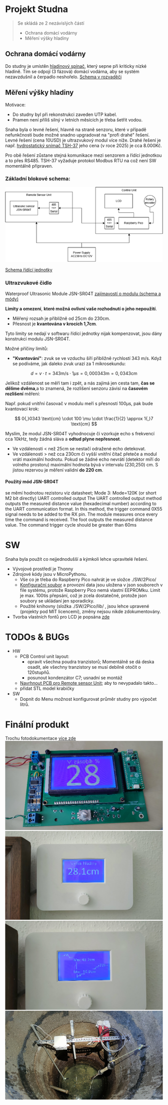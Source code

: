 # Projekt Studna
> Se skládá ze 2 nezávislých částí
> - Ochrana domácí vodárny
> - Měření výšky hladiny

## Ochrana domácí vodárny
Do studny je umístěn [hladinový spínač](./img/Instalace_2.png), který sepne při kriticky nízké hladině. Tím se odpojí (3 fázová) domácí vodárna, aby se systém nezavzdušnil a čerpadlo neshořelo. [Schema v rozvaděči](./HW/Silnoproud_ochrana_cerpadla/darling_ochrana.pdf)

## Měření výšky hladiny
Motivace:
- Do studny byl při rekonstrukci zaveden UTP kabel. 
- Pramen není příliš silný v letních měsících je třeba šetřit vodou.

Snaha byla o levné řešení, hlavně na straně senzoru, které v případě nefunkčnosti bude možné snadno upgradovat na "profi drahé" řešení.
Levné řešení (cena 10USD) je ultrazvukový modul více níže.
Drahé řešení je např. [hydrostatický snímač TSH-37](https://www.fiedler.company/sites/default/files/dokumenty/datasheet_tsh37.pdf) jeho cena (v roce 2025) je cca 8.000Kč.

Pro obě řešení zůstane stejná komunikace mezi senzorem a řídící jednotkou a to přes RS485. TSH-37 vyžaduje protokol Modbus RTU na což není SW momentálně připraven.

### Základní blokové schema:

![BlokoveSchema](./doc/Studna_bokove_schema.png)

[Schema řídící jednotky](./HW/kicad/lcd/lcd.pdf)

### Ultrazvukové čidlo
Waterproof Ultrasonic Module JSN-SR04T
[zajímavostí o modulu (schema a módy)](https://forum.mysensors.org/topic/11417/jsn-sr04t-distance-sensor-reliability-issue-fix/6)

**Limity a omezení**, __které možná ovlivní vaše rozhodnutí o jeho nepoužití__.
- Měřený rozsah je přibližně od 25cm do 230cm.
- Přesnost je **kvantována v krocích 1,7cm**.

Tyto limity se nedají v softwaru řídící jednotky nijak kompenzovat, jsou dány konstrukcí modulu JSN-SR04T.

Možné příčiny limitů:
- **"Kvantování"**: zvuk se ve vzduchu šíří přibližně rychlostí 343 m/s. Když se podíváme, jak daleko zvuk urazí za 1 mikrosekundu:

$$
d = v \cdot t = 343 \text{m/s} \cdot 1 \mu s = 0{,}000 343 \text{m} = 0{,}0343 \text{cm}
$$

Jelikož vzdálenost se měří tam i zpět, a nás zajímá jen cesta tam, **čas se dělíme dvěma**,a to znamená, že rozlišení senzoru závisí na **časovém rozlišení** měření:

Např. pokud vnitřní časovač v modulu meří s přesností 100µs, pak bude kvantovací krok:

$$
0{,}0343 \text{cm} \cdot 100 \mu \cdot \frac{1}{2} \approx 1{,}7 \text{cm}
$$

Myslím, že modul JSN-SR04T vyhodnocuje či vzorkuje echo s frekvencí cca 10kHz, tedy žádná sláva a **odtud plyne nepřesnost**.

- Ve vzdálenosti < než 25cm se nestačí odražené echo detekovat.
- Ve vzdálenosti > než cca 230cm či vyšší vnitřní čítač přeteče a modul vrátí maximální hodnotu. Pokud se žádné echo nevrátí (detektor míří do volného prostoru) maximální hodnota bývá v intervalu (230,250) cm. S jistou rezervou je měření validní **do 220 cm**.

#### Použitý mód JSN-SR04T
se měmí hodnotou rezistoru viz datasheet; Mode 3: Mode=120K (or short M2 bit directly) UART controlled output
The UART controlled output method outputs the measured distance value (hexadecimal number)
according to the UART communication format. In this method, the trigger command 0X55 signal
needs to be added to the RX pin. The module measures once every time the command is received. The foot outputs the measured
distance value. The command trigger cycle should be greater than 60ms

# SW
Snaha byla použít co nejjednodušší a kýmkoli lehce upravitelé řešení.

- Vývojové prostředí je Thonny
- Zdrojové kódy jsou v MicroPythonu.
	- Vše co je třeba do Raspberry Pico nahrát je ve složce ./SW/2Pico/ 
	- [Konfigurační soubor](./SW/2Pico/config.json) a provozní data jsou uložena v json souborech v file systému, protože Raspberry Pico nemá vlastní EEPROMku. Limit je max. 100tis přepsání, což je zcela dostatečné, protože json soubory se ukládaní jen sporadicky.
	- Použité knihovny (složka ./SW/2Pico/lib/ , jsou lehce upravené (projekty pod MIT licencemi), změny nejsou nikde zdokumentovány.
- Tvorba vlastních fontů pro LCD je popsána [zde](./SW/tools/fonts/README.md)
	


# TODOs & BUGs

- HW
	- PCB Control unit layout:
		- opravit všechna poudra tranzistorů; Momentálně se dá deska osadit, ale všechny tranzistory se musí debilně otočit o 120stupňů.
		- posunout kondenzátor C7; usnadní se montáž
	- [Navrhnout PCB pro Remote sensor Unit](./img/Instalace_1.png); aby to nevypadalo takto...
	- přidat STL model krabičky
- SW
	- Dopnit do Menu možnost konfigurovat průměr studny pro výpočet litrů.



# Finální produkt
Trochu fotodokumentace [více zde](./img/)
![PCB](./img/LCD_screen_1.png)
![NaZdi1](./img/Final_product_1.png)
![NaZDi2](./img/Final_product_3.png)
![VeStudni](./img/Instalace_7.png)


